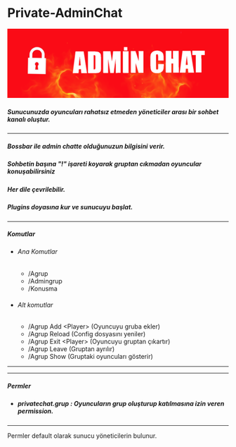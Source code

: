 # Private-AdminChat

![deneme](https://github.com/HyperFearless/Private-AdminChat/blob/main/adminchat1.png)

##### Sunucunuzda oyuncuları rahatsız etmeden yöneticiler arası bir sohbet kanalı oluştur.

--- 

##### Bossbar ile admin chatte olduğunuzun bilgisini verir.
##### Sohbetin başına "!" işareti koyarak gruptan cıkmadan oyuncular konuşabilirsiniz
##### Her dile çevrilebilir.
##### Plugins doyasına kur ve sunucuyu başlat.

--- 
##### Komutlar
- ###### Ana Komutlar
  - /Agrup
  - /Admingrup
  - /Konusma
  
- ###### Alt komutlar
    - /Agrup Add &lt;Player&gt; (Oyuncuyu gruba ekler)
    - /Agrup Reload (Config dosyasını yeniler)
    - /Agrup Exit &lt;Player&gt; (Oyuncuyu gruptan çıkartır)
    - /Agrup Leave (Gruptan ayrılır)
    - /Agrup Show (Gruptaki oyuncuları gösterir)
---

--- 

##### Permler
  - ##### privatechat.grup : Oyuncuların grup oluşturup katılmasına izin veren permission.

---
Permler default olarak sunucu yöneticilerin bulunur.
